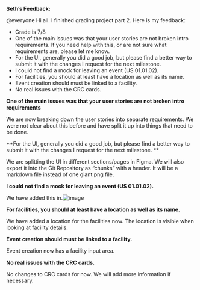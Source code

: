 **Seth’s Feedback:**

@everyone Hi all. I finished grading project part 2. Here is my feedback:
- Grade is 7/8
- One of the main issues was that your user stories are not broken intro requirements. If you need help with this, or are not sure what requirements are, please let me know.
- For the UI, generally you did a good job, but please find a better way to submit it with the changes I request for the next milestone. 
- I could not find a mock for leaving an event (US 01.01.02).
- For facilities, you should at least have a location as well as its name.
- Event creation should must be linked to a facility.
- No real issues with the CRC cards.

**One of the main issues was that your user stories are not broken intro requirements**

We are now breaking down the user stories into separate requirements.  We were not clear about this before and have split it up into things that need to be done.

**For the UI, generally you did a good job, but please find a better way to submit it with the changes I request for the next milestone. **

We are splitting the UI in different sections/pages in Figma. We will also export it into the Git Repository as “chunks” with a header. It will be a markdown file instead of one giant png file.

**I could not find a mock for leaving an event (US 01.01.02).**

We have added this in.![image](https://github.com/user-attachments/assets/ae860bb3-1046-4390-b16e-380d5e19632e)

**For facilities, you should at least have a location as well as its name.**

We have added a location for the facilities now. The location is visible when looking at facility details.

**Event creation should must be linked to a facility.**

Event creation now has a facility input area. 

**No real issues with the CRC cards.**

No changes to CRC cards for now. We will add more information if necessary.
